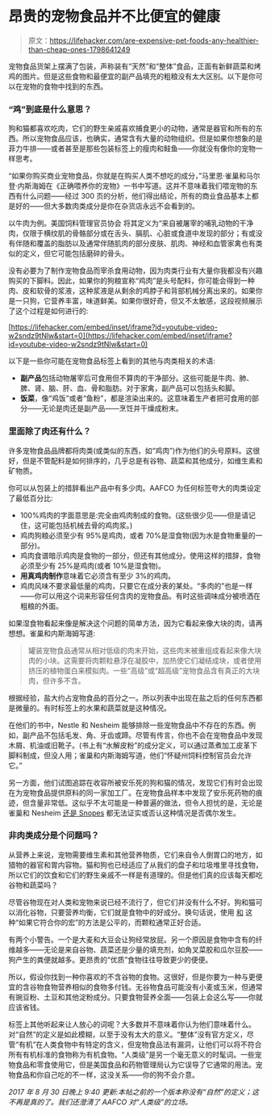 # 昂贵的宠物食品并不比便宜的健康

> 原文：<https://lifehacker.com/are-expensive-pet-foods-any-healthier-than-cheap-ones-1798641249>

宠物食品货架上摆满了包装，声称装有“天然”和“整体”食品，正面有新鲜蔬菜和烤鸡的图片。但是这些食物和最便宜的副产品填充的粗粮没有太大区别。以下是你可以在宠物的食物中找到的东西。



### “鸡”到底是什么意思？

狗和猫都喜欢吃肉，它们的野生亲戚喜欢捕食更小的动物，通常是器官和所有的东西。所以宠物食品应该，也确实，通常含有大量的动物组织。但是如果你想象的是菲力牛排——或者甚至是那些包装标签上的瘦肉和鲑鱼——你就没有像你的宠物一样思考。

“如果你购买商业宠物食品，你就是在购买人类不想吃的成分，”马里恩·雀巢和马尔登·内斯海姆在《正确喂养你的宠物》一书中写道。这并不意味着我们喂宠物的东西有什么问题——经过 300 页的分析，他们得出结论，所有的商业食品基本上都是好的——但大多数肉类成分是你在杂货店永远不会看到的。

以牛肉为例。美国饲料管理官员协会 将其定义为“来自被屠宰的哺乳动物的干净肉，仅限于横纹肌的骨骼部分或在舌头、膈肌、心脏或食道中发现的部分；有或没有伴随和覆盖的脂肪以及通常伴随肌肉的部分皮肤、肌肉、神经和血管家禽也有类似的定义，但它可能包括磨碎的骨头。

没有必要为了制作宠物食品而宰杀食用动物，因为肉类行业有大量你我都没有兴趣购买的下脚料。因此，如果你的狗粮宣称“鸡肉”是头号配料，你可能会得到一种肉、皮和软骨的浆液，这种浆液是从剩余的鸡脖子和背部机械分离出来的。如果你是一只狗，它营养丰富，味道鲜美。如果你很好奇，但又不太敏感，这段视频展示了这个过程是如何进行的:

 [https://lifehacker.com/embed/inset/iframe?id=youtube-video-w2sndz9tNlw&start=0](https://lifehacker.com/embed/inset/iframe?id=youtube-video-w2sndz9tNlw&start=0) 

以下是一些你可能在宠物食品标签上看到的其他与肉类相关的术语:

*   **副产品**包括动物屠宰后可食用但不算肉的干净部分。这些可能是牛肉、肺、脾、肾、脑、肝、血、骨和脂肪。对于家禽，副产品可以包括头和脚。
*   **饭菜**，像“鸡饭”或者“鱼粉”，都是渲染出来的。这意味着生产者把可食用的部分——无论是肉还是副产品——烹饪并干燥成粉末。

### 里面除了肉还有什么？

许多宠物食品品牌都将肉类(或类似的东西，如“鸡肉”)作为他们的头号原料。这很好，但是不管配料是如何排序的，几乎总是有谷物、蔬菜和其他成分，如维生素和矿物质。

你可以从包装上的措辞看出产品中有多少肉。AAFCO 为任何标签夸大的肉类设定了最低百分比:

*   100%鸡肉的字面意思是:完全由鸡肉制成的食物。(这些很少见——但是请记住，这可能包括机械去骨的鸡肉浆。)
*   鸡肉狗粮必须至少有 95%是鸡肉，或者 70%是湿食物(因为水是食物重量的一部分)。
*   鸡肉食谱暗示鸡肉是食物的一部分，但还有其他成分。使用这样的措辞，食物必须至少有 25%是鸡肉(或者 10%是湿食物)。
*   **用真鸡肉制作**意味着它必须含有至少 3%的鸡肉。
*   鸡肉风味不要求最低量的鸡肉，只要它在成分表的某处。“多肉的”也是一样——你可以用这个词来形容任何含肉的宠物食品。有时这些调味成分被喷洒在粗粮的外面。

如果湿食物看起来像是解决这个问题的简单方法，因为它看起来像大块的肉，请再想想。雀巢和内斯海姆写道:

> 罐装宠物食品通常从相对低级的肉末开始，这些肉末被重组成看起来像大块肉的小块。这需要将肉颗粒悬浮在凝胶中，加热使它们凝结成块，或者使用挤压的植物蛋白来模拟肉。一些“高级”或“超高级”宠物食品含有真正的大块肉，但许多不含。

根据经验，盐大约占宠物食品的百分之一。所以列表中出现在盐之后的任何东西都是微量的。有时标签上的水果和蔬菜就是这种情况。

在他们的书中，Nestle 和 Nesheim 能够排除一些宠物食品中不存在的东西。例如，副产品不包括毛发、角、牙齿或蹄。尽管有传言，你也不会在宠物食品中发现木屑、机油或旧靴子。(书上有“水解皮粉”的成分定义，可以通过蒸煮加工皮革下脚料制成，但没人用；雀巢和内斯海姆写道，他们“怀疑州饲料控制官员会允许它。”

另一方面，他们试图追踪在收容所被安乐死的狗和猫的情况，发现它们有时会出现在为宠物食品提供原料的同一家加工厂。在宠物食品样本中发现了安乐死药物的痕迹，但含量非常低。这似乎不太可能是一种普遍的做法，但令人担忧的是，无论是雀巢和 Nesheim [还是 Snopes](http://www.snopes.com/pets-in-pet-food/) 都无法证实或否认这种情况是否偶尔发生。

### 非肉类成分是个问题吗？

从营养上来说，宠物需要维生素和其他营养物质，它们来自令人倒胃口的地方，如猎物的器官和胃内容物。猫和狗也已经适应了从我们的盘子和垃圾堆里寻找食物，所以它们的饮食和它们的野生亲戚不一样是有道理的。但是他们真的应该每天都吃谷物和蔬菜吗？

尽管谷物现在对人类和宠物来说已经不流行了，但它们并没有什么不好。狗和猫可以消化谷物，只要营养均衡，它们就是食物中的好成分。换句话说，使用 [和](http://vitals.lifehacker.com/count-macronutrients-instead-of-calories-for-better-die-1706873465) 这种“如果它符合你的宏”的方法是公平的，而颗粒通常正好合适。

有两个小警告。一个是大麦和大豆会让狗经常放屁。另一个原因是食物中含有的纤维越多——无论是来自谷物、蔬菜还是少量的填充剂，如角叉菜胶和瓜尔豆胶——狗产生的粪便就越多。更昂贵的“优质”食物往往导致更少的便便。

所以，假设你找到一种你喜欢的不含谷物的食物。这很好，但是你要为一种与更便宜的含谷物食物营养相似的食物多付钱。无谷物食品可能没有小麦或玉米，但通常有豌豆粉、土豆和其他淀粉成分。只要食物营养全面——包装上会这么写——你就应该省钱。

标签上其他听起来让人放心的词呢？大多数并不意味着你认为他们意味着什么。对“自然”的定义是如此模糊，以至于没有太大的意义。“整体”没有官方定义，尽管“有机”在人类食物中有特定的含义，但宠物食品法有漏洞，让他们可以将不符合所有有机标准的食物称为有机食物。“人类级”是另一个毫无意义的时髦词。一些宠物食品和零食使用它，但是美国食品和药物管理局认为它误导了它通常的用法。宠物食品和你自己吃的不一样，这没关系——你的狗不会介意。

*2017 年 8 月 30 日晚上 9:40 更新:本帖之前的一个版本称没有“自然”的定义；这不再是真的了。我们还澄清了 AAFCO 对“人类级”的立场。*